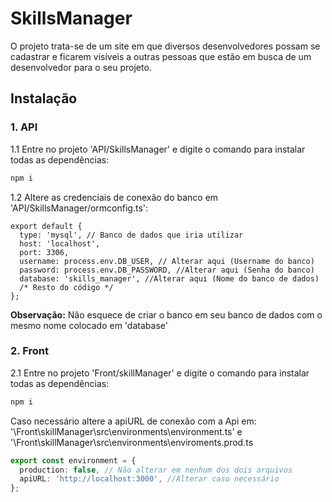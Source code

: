 # SkillsManager

O projeto trata-se de um site em que diversos desenvolvedores possam se cadastrar e ficarem visíveis a outras pessoas que estão em busca de um desenvolvedor para o seu projeto.

## Instalação

### 1. API

1.1 Entre no projeto 'API/SkillsManager' e digite o comando para instalar todas as dependências:
```bash
npm i
```
1.2 Altere as credenciais de conexão do banco em 'API/SkillsManager/ormconfig.ts':
```node
export default {
  type: 'mysql', // Banco de dados que iria utilizar
  host: 'localhost',
  port: 3306,
  username: process.env.DB_USER, // Alterar aqui (Username do banco)
  password: process.env.DB_PASSWORD, //Alterar aqui (Senha do banco)
  database: 'skills_manager', //Alterar aqui (Nome do banco de dados)
  /* Resto do código */
};
```
**Observação:** Não esquece de criar o banco em seu banco de dados com o mesmo nome colocado em 'database'

### 2. Front

2.1 Entre no projeto 'Front/skillManager' e digite o comando para instalar todas as dependências:
```bash
npm i
```
Caso necessário altere a apiURL de conexão com a Api em:  
'\Front\skillManager\src\environments\environment.ts' e  
'\Front\skillManager\src\environments\enviroments.prod.ts

```typescript
export const environment = {
  production: false, // Não alterar em nenhum dos dois arquivos
  apiURL: 'http://localhost:3000', //Alterar caso necessário
};
```
